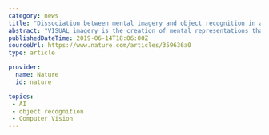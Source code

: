 ```yaml
---
category: news
title: "Dissociation between mental imagery and object recognition in a brain-damaged patient"
abstract: "VISUAL imagery is the creation of mental representations that share many features with veridical visual percepts. Studies of normal and brain-damaged people reinforce the view that visual imagery and visual perception are mediated by a common neural ..."
publishedDateTime: 2019-06-14T18:06:00Z
sourceUrl: https://www.nature.com/articles/359636a0
type: article

provider:
  name: Nature
  id: nature

topics:
 - AI
 - object recognition
 - Computer Vision
---
```

